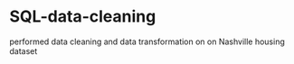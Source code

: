 # SQL-data-cleaning
performed data cleaning and data transformation on on Nashville housing dataset
